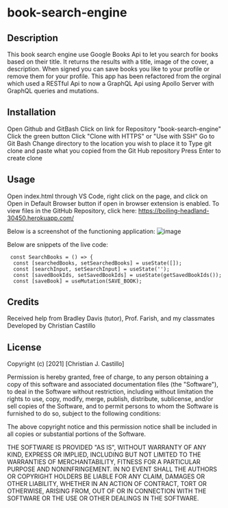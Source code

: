 # book-search-engine
## Description
This book search engine use Google Books Api to let you search for books based on their title. It returns the results with a title, image of the cover, a description. When signed you can save books you like to your profile or remove them for your profile. This app has been refactored from the orginal which used a RESTful Api to now a GraphQL Api using Apollo Server with GraphQL queries and mutations.

## Installation
Open Github and GitBash
Click on link for Repository "book-search-engine"
Click the green button
Click "Clone with HTTPS" or "Use with SSH"
Go to Git Bash
Change directory to the location you wish to place it to
Type git clone and paste what you copied from the Git Hub repository
Press Enter to create clone

## Usage
Open index.html through VS Code, right click on the page, and click on Open in Default Browser button if open in browser extension is enabled. To view files in the GitHub Repository, click here: https://boiling-headland-30450.herokuapp.com/

Below is a screenshot of the functioning application:
![image](https://user-images.githubusercontent.com/53799375/153527169-af5995cf-87bd-4198-9d98-ec00754039e0.png)

Below are snippets of the live code:
```
 const SearchBooks = () => {
  const [searchedBooks, setSearchedBooks] = useState([]);
  const [searchInput, setSearchInput] = useState('');
  const [savedBookIds, setSavedBookIds] = useState(getSavedBookIds());
  const [saveBook] = useMutation(SAVE_BOOK);
```

## Credits
Received help from Bradley Davis (tutor), Prof. Farish, and my classmates
Developed by Christian Castillo

## License
Copyright (c) [2021] [Christian J. Castillo]

Permission is hereby granted, free of charge, to any person obtaining a copy of this software and associated documentation files (the "Software"), to deal in the Software without restriction, including without limitation the rights to use, copy, modify, merge, publish, distribute, sublicense, and/or sell copies of the Software, and to permit persons to whom the Software is furnished to do so, subject to the following conditions:

The above copyright notice and this permission notice shall be included in all copies or substantial portions of the Software.

THE SOFTWARE IS PROVIDED "AS IS", WITHOUT WARRANTY OF ANY KIND, EXPRESS OR IMPLIED, INCLUDING BUT NOT LIMITED TO THE WARRANTIES OF MERCHANTABILITY, FITNESS FOR A PARTICULAR PURPOSE AND NONINFRINGEMENT. IN NO EVENT SHALL THE AUTHORS OR COPYRIGHT HOLDERS BE LIABLE FOR ANY CLAIM, DAMAGES OR OTHER LIABILITY, WHETHER IN AN ACTION OF CONTRACT, TORT OR OTHERWISE, ARISING FROM, OUT OF OR IN CONNECTION WITH THE SOFTWARE OR THE USE OR OTHER DEALINGS IN THE SOFTWARE.
